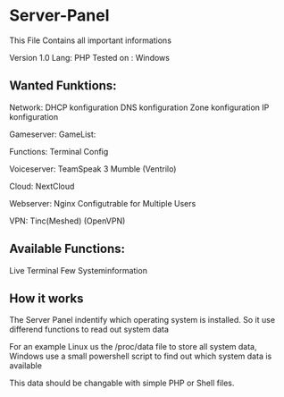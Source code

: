 # Server-Panel
This File Contains all important informations

Version 1.0
Lang: PHP
Tested on : Windows


## Wanted Funktions:
Network:
 DHCP konfiguration
 DNS konfiguration
 Zone konfiguration
 IP konfiguration

Gameserver:
 GameList:
  
 Functions:
  Terminal
  Config

Voiceserver:
 TeamSpeak 3
 Mumble
 (Ventrilo)

Cloud:
 NextCloud

Webserver:
 Nginx
  Configutrable for Multiple Users

VPN:
 Tinc(Meshed)
 (OpenVPN)


## Available Functions:
Live Terminal
Few Systeminformation


## How it works
The Server Panel indentify which operating system is installed.
So it use differend functions to read out system data

For an example Linux us the /proc/data file to store all 
system data, Windows use a small powershell script to find
out which system data is available

This data should be changable with simple PHP or Shell files.


